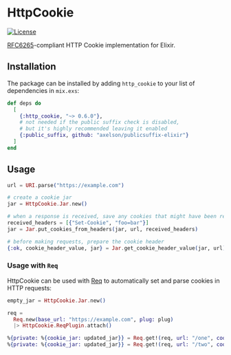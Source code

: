 # HttpCookie

[![License](https://img.shields.io/hexpm/l/http_cookie.svg)](https://github.com/reisub/http_cookie/blob/main/README.md#license)

[RFC6265](https://datatracker.ietf.org/doc/html/rfc6265)-compliant HTTP Cookie implementation for Elixir.

## Installation

The package can be installed by adding `http_cookie` to your list of dependencies in `mix.exs`:

```elixir
def deps do
  [
    {:http_cookie, "~> 0.6.0"},
    # not needed if the public suffix check is disabled,
    # but it's highly recommended leaving it enabled
    {:public_suffix, github: "axelson/publicsuffix-elixir"}
  ]
end
```

## Usage

```elixir
url = URI.parse("https://example.com")

# create a cookie jar
jar = HttpCookie.Jar.new()

# when a response is received, save any cookies that might have been returned
received_headers = [{"Set-Cookie", "foo=bar"}]
jar = Jar.put_cookies_from_headers(jar, url, received_headers)

# before making requests, prepare the cookie header
{:ok, cookie_header_value, jar} = Jar.get_cookie_header_value(jar, url)
```

### Usage with `Req`

HttpCookie can be used with [Req](https://github.com/wojtekmach/req) to automatically set and parse cookies in HTTP requests:

```elixir
empty_jar = HttpCookie.Jar.new()

req =
  Req.new(base_url: "https://example.com", plug: plug)
  |> HttpCookie.ReqPlugin.attach()

%{private: %{cookie_jar: updated_jar}} = Req.get!(req, url: "/one", cookie_jar: empty_jar)
%{private: %{cookie_jar: updated_jar}} = Req.get!(req, url: "/two", cookie_jar: updated_jar)
```
